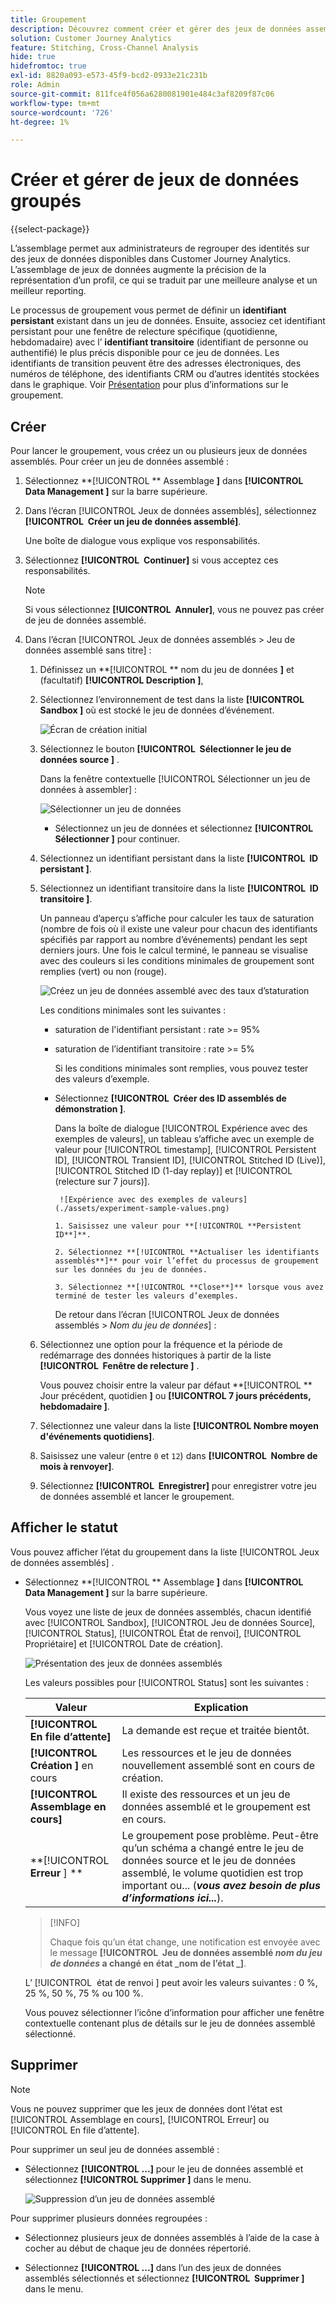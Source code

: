 ```yaml
---
title: Groupement
description: Découvrez comment créer et gérer des jeux de données assemblés
solution: Customer Journey Analytics
feature: Stitching, Cross-Channel Analysis
hide: true
hidefromtoc: true
exl-id: 8820a093-e573-45f9-bcd2-0933e21c231b
role: Admin
source-git-commit: 811fce4f056a6280081901e484c3af8209f87c06
workflow-type: tm+mt
source-wordcount: '726'
ht-degree: 1%

---
```


# Créer et gérer de jeux de données groupés

{{select-package}}

L’assemblage permet aux administrateurs de regrouper des identités sur des jeux de données disponibles dans Customer Journey Analytics. L’assemblage de jeux de données augmente la précision de la représentation d’un profil, ce qui se traduit par une meilleure analyse et un meilleur reporting.

Le processus de groupement vous permet de définir un **identifiant persistant** existant dans un jeu de données. Ensuite, associez cet identifiant persistant pour une fenêtre de relecture spécifique (quotidienne, hebdomadaire) avec l’ **identifiant transitoire** (identifiant de personne ou authentifié) le plus précis disponible pour ce jeu de données. Les identifiants de transition peuvent être des adresses électroniques, des numéros de téléphone, des identifiants CRM ou d’autres identités stockées dans le graphique. Voir [Présentation](overview.md) pour plus d’informations sur le groupement.

## Créer

Pour lancer le groupement, vous créez un ou plusieurs jeux de données assemblés. Pour créer un jeu de données assemblé :

1. Sélectionnez **[!UICONTROL ** Assemblage **]** dans **[!UICONTROL **&#x200B; Data Management &#x200B;**]** sur la barre supérieure.

2. Dans l’écran [!UICONTROL Jeux de données assemblés], sélectionnez **[!UICONTROL **&#x200B; Créer un jeu de données assemblé&#x200B;**]**.

   Une boîte de dialogue vous explique vos responsabilités.

3. Sélectionnez **[!UICONTROL **&#x200B; Continuer &#x200B;**]** si vous acceptez ces responsabilités.

   >[!NOTE]
   >
   >    Si vous sélectionnez **[!UICONTROL **&#x200B; Annuler &#x200B;**]**, vous ne pouvez pas créer de jeu de données assemblé.

4. Dans l’écran [!UICONTROL Jeux de données assemblés > Jeu de données assemblé sans titre] :

   1. Définissez un **[!UICONTROL ** nom du jeu de données **]** et (facultatif) **[!UICONTROL **&#x200B; Description &#x200B;**]**,

   2. Sélectionnez l’environnement de test dans la liste **[!UICONTROL **&#x200B; Sandbox &#x200B;**]** où est stocké le jeu de données d’événement.

      ![Écran de création initial](./assets/create-initial.png)

   3. Sélectionnez le bouton **[!UICONTROL **&#x200B; Sélectionner le jeu de données source &#x200B;**]** .

      Dans la fenêtre contextuelle [!UICONTROL Sélectionner un jeu de données à assembler] :

      ![Sélectionner un jeu de données](./assets/select-one-dataset.png)

      - Sélectionnez un jeu de données et sélectionnez **[!UICONTROL **&#x200B; Sélectionner &#x200B;**]** pour continuer.

   4. Sélectionnez un identifiant persistant dans la liste **[!UICONTROL **&#x200B; ID persistant &#x200B;**]**.

   5. Sélectionnez un identifiant transitoire dans la liste **[!UICONTROL **&#x200B; ID transitoire &#x200B;**]**.

      Un panneau d’aperçu s’affiche pour calculer les taux de saturation (nombre de fois où il existe une valeur pour chacun des identifiants spécifiés par rapport au nombre d’événements) pendant les sept derniers jours. Une fois le calcul terminé, le panneau se visualise avec des couleurs si les conditions minimales de groupement sont remplies (vert) ou non (rouge).

      ![ Créez un jeu de données assemblé avec des taux d’staturation ](./assets/create-before-experimenting.png)

      Les conditions minimales sont les suivantes :

      - saturation de l&#39;identifiant persistant : rate >= 95%

      - saturation de l’identifiant transitoire : rate >= 5%

        Si les conditions minimales sont remplies, vous pouvez tester des valeurs d’exemple.

      - Sélectionnez **[!UICONTROL **&#x200B; Créer des ID assemblés de démonstration &#x200B;**]**.

        Dans la boîte de dialogue [!UICONTROL Expérience avec des exemples de valeurs], un tableau s’affiche avec un exemple de valeur pour [!UICONTROL timestamp], [!UICONTROL Persistent ID], [!UICONTROL Transient ID], [!UICONTROL Stitched ID (Live)], [!UICONTROL Stitched ID (1-day replay)] et [!UICONTROL &#x200B; (relecture sur 7 jours)].

             ![Expérience avec des exemples de valeurs](./assets/experiment-sample-values.png)
            
            1. Saisissez une valeur pour **[!UICONTROL **Persistent ID**]**.
            
            2. Sélectionnez **[!UICONTROL **Actualiser les identifiants assemblés**]** pour voir l’effet du processus de groupement sur les données du jeu de données.
            
            3. Sélectionnez **[!UICONTROL **Close**]** lorsque vous avez terminé de tester les valeurs d’exemples.
        

        De retour dans l’écran [!UICONTROL Jeux de données assemblés > _Nom du jeu de données_] :

   6. Sélectionnez une option pour la fréquence et la période de redémarrage des données historiques à partir de la liste **[!UICONTROL **&#x200B; Fenêtre de relecture &#x200B;**]** .

      Vous pouvez choisir entre la valeur par défaut **[!UICONTROL ** Jour précédent, quotidien **]** ou **[!UICONTROL **&#x200B; 7 jours précédents, hebdomadaire &#x200B;**]**.

   7. Sélectionnez une valeur dans la liste **[!UICONTROL **&#x200B; Nombre moyen d&#39;événements quotidiens &#x200B;**]**.

   8. Saisissez une valeur (entre `0` et `12`) dans **[!UICONTROL **&#x200B; Nombre de mois à renvoyer &#x200B;**]**.

   9. Sélectionnez **[!UICONTROL **&#x200B; Enregistrer &#x200B;**]** pour enregistrer votre jeu de données assemblé et lancer le groupement.

## Afficher le statut

Vous pouvez afficher l’état du groupement dans la liste [!UICONTROL Jeux de données assemblés] .

- Sélectionnez **[!UICONTROL ** Assemblage **]** dans **[!UICONTROL **&#x200B; Data Management &#x200B;**]** sur la barre supérieure.

  Vous voyez une liste de jeux de données assemblés, chacun identifié avec [!UICONTROL Sandbox], [!UICONTROL Jeu de données Source], [!UICONTROL Status], [!UICONTROL État de renvoi], [!UICONTROL Propriétaire] et [!UICONTROL Date de création].

  ![Présentation des jeux de données assemblés](./assets/overview-stitched-datasetts.png)

  Les valeurs possibles pour [!UICONTROL Status] sont les suivantes :

  | Valeur | Explication |
  |-----|-----|
  | **[!UICONTROL **&#x200B; En file d’attente &#x200B;**]** | La demande est reçue et traitée bientôt. |
  | **[!UICONTROL **&#x200B; Création &#x200B;**]** en cours | Les ressources et le jeu de données nouvellement assemblé sont en cours de création. |
  | **[!UICONTROL **&#x200B; Assemblage en cours &#x200B;**]** | Il existe des ressources et un jeu de données assemblé et le groupement est en cours. |
  | **[!UICONTROL **&#x200B; Erreur &#x200B;**] **&#x200B; | Le groupement pose problème. Peut-être qu’un schéma a changé entre le jeu de données source et le jeu de données assemblé, le volume quotidien est trop important ou... (_**&#x200B;vous avez besoin de plus d’informations ici...**_). |

  >[!INFO]
  >
  >    Chaque fois qu’un état change, une notification est envoyée avec le message **[!UICONTROL **&#x200B; Jeu de données assemblé _nom du jeu de données_ a changé en état _nom de l’état _**]**.


  L’ [!UICONTROL &#x200B; état de renvoi &#x200B;] peut avoir les valeurs suivantes : 0 %, 25 %, 50 %, 75 % ou 100 %.

  Vous pouvez sélectionner l’icône d’information pour afficher une fenêtre contextuelle contenant plus de détails sur le jeu de données assemblé sélectionné.


## Supprimer

>[!NOTE]
>
>Vous ne pouvez supprimer que les jeux de données dont l’état est [!UICONTROL Assemblage en cours], [!UICONTROL Erreur] ou [!UICONTROL En file d’attente].


Pour supprimer un seul jeu de données assemblé :

- Sélectionnez **[!UICONTROL **...**]** pour le jeu de données assemblé et sélectionnez **[!UICONTROL **&#x200B; Supprimer &#x200B;**]** dans le menu.

  ![Suppression d’un jeu de données assemblé](./assets/delete-stitched-dataset.png)

Pour supprimer plusieurs données regroupées :

- Sélectionnez plusieurs jeux de données assemblés à l’aide de la case à cocher au début de chaque jeu de données répertorié.

- Sélectionnez **[!UICONTROL **...**]** dans l’un des jeux de données assemblés sélectionnés et sélectionnez **[!UICONTROL **&#x200B; Supprimer &#x200B;**]** dans le menu.
